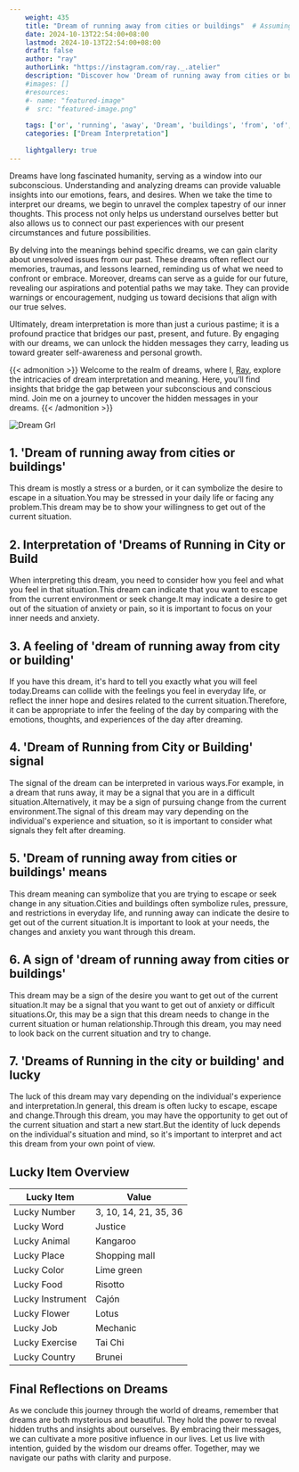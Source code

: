 ```yaml
---
    weight: 435
    title: "Dream of running away from cities or buildings"  # Assuming 'title' column exists
    date: 2024-10-13T22:54:00+08:00
    lastmod: 2024-10-13T22:54:00+08:00
    draft: false
    author: "ray"
    authorLink: "https://instagram.com/ray._.atelier"
    description: "Discover how 'Dream of running away from cities or buildings' can interpret your future and uncover its significant meanings in your life."
    #images: []
    #resources:
    #- name: "featured-image"
    #  src: "featured-image.png"
    
    tags: ['or', 'running', 'away', 'Dream', 'buildings', 'from', 'of', 'cities']
    categories: ["Dream Interpretation"]
    
    lightgallery: true
---
```

    
Dreams have long fascinated humanity, serving as a window into our subconscious. Understanding and analyzing dreams can provide valuable insights into our emotions, fears, and desires. When we take the time to interpret our dreams, we begin to unravel the complex tapestry of our inner thoughts. This process not only helps us understand ourselves better but also allows us to connect our past experiences with our present circumstances and future possibilities.

By delving into the meanings behind specific dreams, we can gain clarity about unresolved issues from our past. These dreams often reflect our memories, traumas, and lessons learned, reminding us of what we need to confront or embrace. Moreover, dreams can serve as a guide for our future, revealing our aspirations and potential paths we may take. They can provide warnings or encouragement, nudging us toward decisions that align with our true selves.

Ultimately, dream interpretation is more than just a curious pastime; it is a profound practice that bridges our past, present, and future. By engaging with our dreams, we can unlock the hidden messages they carry, leading us toward greater self-awareness and personal growth.

{{< admonition >}}
Welcome to the realm of dreams, where I, [Ray](https://instagram.com/ray._.atelier), explore the intricacies of dream interpretation and meaning. Here, you’ll find insights that bridge the gap between your subconscious and conscious mind. Join me on a journey to uncover the hidden messages in your dreams.
{{< /admonition >}}

![Dream Grl](https://cdn.pixabay.com/photo/2017/11/02/03/35/gothic-2910057_1280.jpg "Dream Grl")

## 1. 'Dream of running away from cities or buildings'
This dream is mostly a stress or a burden, or it can symbolize the desire to escape in a situation.You may be stressed in your daily life or facing any problem.This dream may be to show your willingness to get out of the current situation.

## 2. Interpretation of 'Dreams of Running in City or Build
When interpreting this dream, you need to consider how you feel and what you feel in that situation.This dream can indicate that you want to escape from the current environment or seek change.It may indicate a desire to get out of the situation of anxiety or pain, so it is important to focus on your inner needs and anxiety.

## 3. A feeling of 'dream of running away from city or building'
If you have this dream, it's hard to tell you exactly what you will feel today.Dreams can collide with the feelings you feel in everyday life, or reflect the inner hope and desires related to the current situation.Therefore, it can be appropriate to infer the feeling of the day by comparing with the emotions, thoughts, and experiences of the day after dreaming.

## 4. 'Dream of Running from City or Building' signal
The signal of the dream can be interpreted in various ways.For example, in a dream that runs away, it may be a signal that you are in a difficult situation.Alternatively, it may be a sign of pursuing change from the current environment.The signal of this dream may vary depending on the individual's experience and situation, so it is important to consider what signals they felt after dreaming.

## 5. 'Dream of running away from cities or buildings' means
This dream meaning can symbolize that you are trying to escape or seek change in any situation.Cities and buildings often symbolize rules, pressure, and restrictions in everyday life, and running away can indicate the desire to get out of the current situation.It is important to look at your needs, the changes and anxiety you want through this dream.

## 6. A sign of 'dream of running away from cities or buildings'
This dream may be a sign of the desire you want to get out of the current situation.It may be a signal that you want to get out of anxiety or difficult situations.Or, this may be a sign that this dream needs to change in the current situation or human relationship.Through this dream, you may need to look back on the current situation and try to change.

## 7. 'Dreams of Running in the city or building' and lucky
The luck of this dream may vary depending on the individual's experience and interpretation.In general, this dream is often lucky to escape, escape and change.Through this dream, you may have the opportunity to get out of the current situation and start a new start.But the identity of luck depends on the individual's situation and mind, so it's important to interpret and act this dream from your own point of view.

## Lucky Item Overview
| Lucky Item          | Value              |
|---------------|--------------------|
| Lucky Number        | 3, 10, 14, 21, 35, 36  |
| Lucky Word          | Justice |
| Lucky Animal        | Kangaroo |
| Lucky Place         | Shopping mall     |
| Lucky Color         | Lime green     |
| Lucky Food          | Risotto      |
| Lucky Instrument    | Cajón |
| Lucky Flower        | Lotus    |
| Lucky Job           | Mechanic       |
| Lucky Exercise      | Tai Chi  |
| Lucky Country       | Brunei    |


##  Final Reflections on Dreams

As we conclude this journey through the world of dreams, remember that dreams are both mysterious and beautiful. They hold the power to reveal hidden truths and insights about ourselves. By embracing their messages, we can cultivate a more positive influence in our lives. Let us live with intention, guided by the wisdom our dreams offer. Together, may we navigate our paths with clarity and purpose.
